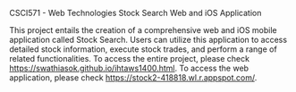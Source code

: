 CSCI571 - Web Technologies Stock Search Web and iOS Application

This project entails the creation of a comprehensive web and iOS mobile application called Stock Search. Users can utilize this application to access detailed stock information, execute stock trades, and perform a range of related functionalities. 
To access the entire project, please check https://swathiasok.github.io/ihtaws1400.html.
To access the web application, please check https://stock2-418818.wl.r.appspot.com/.

